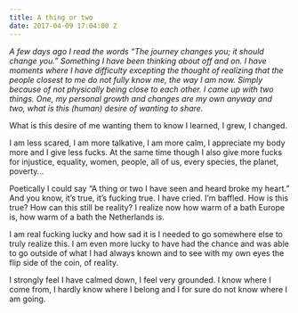 ```yaml
---
title: A thing or two
date: 2017-04-09 17:04:00 Z
---
```


*A few days ago I read the words “The journey changes you; it should change you.” Something I have been thinking about off and on. I have moments where I have difficulty excepting the thought of realizing that the people closest to me do not fully know me, the way I am now. Simply because of not physically being close to each other. I came up with two things. One, my personal growth and changes are my own anyway and two, what is this (human) desire of wanting to share.*

 What is this desire of me wanting them to know I learned, I grew, I changed.

I am less scared, I am more talkative, I am more calm, I appreciate my body more and I give less fucks. At the same time though I also give more fucks for injustice, equality, women, people, all of us, every species, the planet, poverty…

Poetically I could say “A thing or two I have seen and heard broke my heart.” And you know, it’s true, it’s fucking true. I have cried. I’m baffled. How is this true? How can this still be reality? I realize now how warm of a bath Europe is, how warm of a bath the Netherlands is. 

I am real fucking lucky and how sad it is I needed to go somewhere else to truly realize this. I am even more lucky to have had the chance and was able to go outside of what I had always known and to see with my own eyes the flip side of the coin, of reality.  

I strongly feel I have calmed down, I feel very grounded. I know where I come from, I hardly know where I belong and I for sure do not know where I am going.
